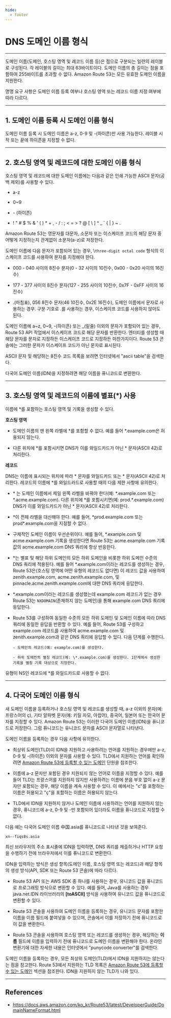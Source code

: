 ```yaml
---
hide:
  - footer
---
```


# DNS 도메인 이름 형식

---

도메인 이름(도메인, 호스팅 영역 및 레코드 이름 등)은 점으로 구분되는 일련의 레이블로 구성된다. 각 레이블의 길이는 최대 63바이트이다. 도메인 이름의 총 길이는 점을 포함하여 255바이트를 초과할 수 없다. Amazon Route 53는 모든 유효한 도메인 이름을 지원한다.

명명 요구 사항은 도메인 이름 등록 여부나 호스팅 영역 또는 레코드 이름 지정 여부에 따라 다르다.

---

## 1. 도메인 이름 등록 시 도메인 이름 형식

도메인 이름 등록 시 도메인 이름은 a-z, 0-9 및 -(하이픈)만 사용 가능한다. 레이블 시작 또는 끝에 하이픈을 지정할 수 없다.

---

## 2. 호스팅 영역 및 레코드에 대한 도메인 이름 형식

호스팅 영역 및 레코드에 대한 도메인 이름에는 다음과 같은 인쇄 가능한 ASCII 문자(공백 제외)를 사용할 수 있다.

- a-z

- 0~9

- \- (하이픈)

- ! " # $ % & ' ( ) * + , - / : ; < = > ? @ [ \ ] ^ _ ` { | } ~ .

Amazon Route 53는 영문자를 대문자, 소문자 또는 이스케이프 코드의 해당 문자 중 어떻게 지정하는지 관계없이 소문자(a-z)로 저장한다.

도메인 이름에 다음 문자가 포함되어 있는 경우, \\`three-digit octal code` 형식의 이스케이프 코드를 사용하여 문자를 지정해야 한다.

- 000 - 040 사이의 8진수 문자(0 - 32 사이의 10진수, 0x00 - 0x20 사이의 16진수)

- 177 - 377 사이의 8진수 문자(127 - 255 사이의 10진수, 0x7F - 0xFF 사이의 16진수)

- .(마침표), 056 8진수 문자(46 10진수, 0x2E 16진수), 도메인 이름에서 문자로 사용하는 경우. 구분 기호로 .를 사용하는 경우, 이스케이프 코드를 사용하지 않아도 된다.

도메인 이름에 a~z, 0~9, -(하이픈) 또는 _(밑줄) 이외의 문자가 포함되어 있는 경우, Route 53 API 작업에서 이스케이프 코드로 해당 문자를 반환한다. 엔터티를 생성할 때 해당 문자를 문자로 지정하든 이스케이프 코드로 지정하든 마찬가지이다. Route 53 콘솔에는 그러한 문자가 이스케이프 코드가 아닌 문자로 표시된다.

ASCII 문자 및 해당하는 8진수 코드 목록을 보려면 인터넷에서 "ascii table"을 검색한다.

다국어 도메인 이름(IDN)을 지정하려면 해당 이름을 퓨니코드로 변환한다.

---

## 3. 호스팅 영역 및 레코드의 이름에 별표(\*) 사용

이름에 *를 포함하는 호스팅 영역 및 기록을 생성할 수 있다.

**호스팅 영역**

- 도메인 이름의 맨 왼쪽 라벨에 \*를 포함할 수 없다. 예를 들어 \*.example.com은 허용되지 않는다.

- 다른 위치에 \*를 포함시키면 DNS가 이를 와일드카드가 아닌 \* 문자(ASCII 42)로 처리한다.

**레코드**

DNS는 이름에 표시되는 위치에 따라 \* 문자를 와일드카드 또는 \* 문자(ASCII 42)로 처리한다. 레코드의 이름에 \*를 와일드카드로 사용할 때의 다음 제한 사항에 유의한다.

- \* 는 도메인 이름에서 제일 왼쪽 라벨을 바꿔야 한다(예: \*.example.com 또는 \*.acme.example.com). 다른 위치에 \*를 포함시키면(예: prod.\*.example.com) DNS가 이를 와일드카드가 아닌 \* 문자(ASCII 42)로 처리한다.

- \*이 전체 라벨을 대신해야 한다. 예를 들어, \*prod.example.com 또는 prod\*.example.com을 지정할 수 없다.

- 구체적인 도메인 이름이 우선순위이다. 예를 들어, \*.example.com 및 acme.example.com 기록을 생성한다면 Route 53는 acme.example.com 기록 값의 acme.example.com DNS 쿼리에 항상 반응한다.

- \*는 별표 및 해당 하위 도메인의 모든 하위 도메인을 비롯한 하위 도메인 수준의 DNS 쿼리에 적용된다. 예를 들어 \*.example.com이라는 레코드를 생성하는 경우, Route 53은(호스팅 영역에 어떤 유형의 레코드도 없다면) 이 레코드 값을 사용하여 zenith.example.com, acme.zenith.example.com, 및 pinnacle.acme.zenith.example.com에 대한 DNS 쿼리에 응답한다.

- \*.example.com이라는 레코드를 생성했는데 example.com 레코드가 없는 경우 Route 53는 `NXDOMAIN`(존재하지 않는 도메인)을 통해 example.com DNS 쿼리에 응답한다.

- Route 53를 구성하여 동일한 수준의 모든 하위 도메인 및 도메인 이름에 따라 DNS 쿼리에 동일한 응답을 반환할 수 있다. 예를 들어, Route 53를 구성하고 example.com 레코드를 사용하여 acme.example.com 및 zenith.example.com과 같은 DNS 쿼리에 응답할 수 있다. 다음 단계를 수행한다.

      - 도메인의 레코드(예: example.com)를 생성한다.

      - 하위 도메인의 별칭 레코드(예: \*.example.com)를 생성한다. 1단계에서 생성한 기록을 별칭 기록 대상으로 지정한다.

유형이 NS인 레코드에 \*를 와일드카드로 사용할 수 없다.

---

## 4. 다국어 도메인 이름 형식

새 도메인 이름을 등록하거나 호스팅 영역 및 레코드를 생성할 때, a-z 이외의 문자(예: 프랑스어의 ç), 기타 알파벳 문자(예: 키릴 자모, 아랍어), 중국어, 일본어 또는 한국어 문자를 지정할 수 있다. Amazon Route 53는 이러한 다국어 도메인 이름(IDN)을 퓨니코드로 저장한다. 그럼 퓨니코드는 유니코드 문자를 ASCII 문자열로 나타낸다.

도메인 이름을 등록하는 경우 다음 사항에 유의한다.

- 최상위 도메인(TLD)이 IDN을 지원하고 사용하려는 언어를 지원하는 경우에만 a-z, 0-9 및 -(하이픈) 이외의 문자를 사용할 수 있다. TLD에서 지원하는 언어를 확인하려면 [Amazon Route 53에 등록할 수 있는 도메인](https://docs.aws.amazon.com/ko_kr/Route53/latest/DeveloperGuide/registrar-tld-list.html) 단원을 참조한다.

- 이름에 a-z 문자만 포함된 경우 지원되지 않는 언어로 이름을 지정할 수 있다. 예를 들어 TLD는 프랑스어를 지원하지 않지만 사용하려는 이름에 분음 부호 없이 a-z 문자만 포함되는 경우, 해당 이름을 계속 사용할 수 있다. 이 예에서는 "c"를 포함하는 이름은 허용되고 "ç"을 포함하는 이름은 허용되지 않는다.

- TLD에서 IDN을 지원하지 않거나 도메인 이름에 사용하려는 언어를 지원하지 않는 경우, 퓨니코드에 a-z, 0-9 및 -만 포함되어 있더라도 이름을 퓨니코드로 지정할 수 없다.

다음 예는 다국어 도메인 이름 中国.asia를 퓨니코드로 나타낸 것을 보여준다.

`xn--fiqs8s.asia`

최신 브라우저의 주소 표시줄에 IDN을 입력하면, DNS 쿼리를 제출하거나 HTTP 요청을 수행하기 전에 브라우저에서 이를 퓨니코드로 변환한다.

IDN을 입력하는 방식은 생성 항목(도메인 이름, 호스팅 영역 또는 레코드)과 해당 항목의 생성 방식(API, SDK 또는 Route 53 콘솔)에 따라 다르다.

- Route 53 API 또는 AWS SDK 중 하나를 사용하는 경우, 유니코드 값을 퓨니코드로 프로그래밍 방식으로 변환할 수 있다. 예를 들어, Java를 사용하는 경우 java.net.IDN 라이브러리의 **[toASCII]** 방식을 사용하여 유니코드 값을 퓨니코드로 변환할 수 있다.

- Route 53 콘솔을 사용하여 도메인 이름을 등록하는 경우, 유니코드 문자를 포함한 이름을 이름 필드에 붙여넣을 수 있으며, 콘솔에서 이를 저장하기 전에 퓨니코드로 이 값을 변환한다.

- Route 53 콘솔을 사용하여 호스팅 영역 또는 레코드를 생성하는 경우, 해당하는 **이름** 필드에 이름을 입력하기 전에 퓨니코드로 도메인 이름을 변환해야 한다. 온라인 변환기에 대한 자세한 내용은 인터넷에서 "punycode converter"를 검색한다.

도메인 이름을 등록하는 경우, 모든 최상위 도메인(TLD)에서 IDN을 지원하지는 않는다는 점을 참고한다. Route 53에서 지원하는 TLD 목록은 [Amazon Route 53에 등록할 수 있는 도메인](https://docs.aws.amazon.com/ko_kr/Route53/latest/DeveloperGuide/registrar-tld-list.html) 섹션을 참조한다. IDN을 지원하지 않는 TLD가 나와 있다.

---

## References

- <https://docs.aws.amazon.com/ko_kr/Route53/latest/DeveloperGuide/DomainNameFormat.html>
